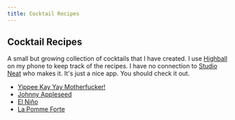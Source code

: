 ```yaml
---
title: Cocktail Recipes
---
```


## Cocktail Recipes

A small but growing collection of cocktails that I have created. I use [Highball](http://www.studioneat.com/products/highball) on my phone to keep track of the recipes. I have no connection to [Studio Neat](http://www.studioneat.com/) who makes it. It's just a nice app. You should check it out. 

* [Yippee Kay Yay Motherfucker!](/cocktails/yippee-kay-yay-motherfucker/)
* [Johnny Appleseed](/cocktails/johnny-appleseed/)
* [El Niño](/cocktails/el-nino/)
* [La Pomme Forte](/cocktails/la-pomme-forte/)